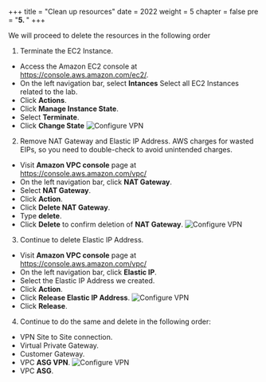 +++
title = "Clean up resources"
date = 2022
weight = 5
chapter = false
pre = "<b>5. </b>"
+++

We will proceed to delete the resources in the following order

1. Terminate the EC2 Instance.
  + Access the Amazon EC2 console at https://console.aws.amazon.com/ec2/.
  + On the left navigation bar, select **Intances**
  Select all EC2 Instances related to the lab.
  + Click **Actions**.
  + Click **Manage Instance State**.
  + Select **Terminate**.
  + Click **Change State**
 ![Configure VPN](/images/vpn/clean2.png?width=90pc)

2. Remove NAT Gateway and Elastic IP Address. AWS charges for wasted EIPs, so you need to double-check to avoid unintended charges.
  + Visit **Amazon VPC console** page at https://console.aws.amazon.com/vpc/
  + On the left navigation bar, click **NAT Gateway**.
  + Select **NAT Gateway**.
  + Click **Action**.
  + Click **Delete NAT Gateway**.
  + Type **delete**.
  + Click **Delete** to confirm deletion of **NAT Gateway**.
![Configure VPN](/images/vpn/clean3.png?width=90pc)

3. Continue to delete Elastic IP Address.
  + Visit **Amazon VPC console** page at https://console.aws.amazon.com/vpc/
  + On the left navigation bar, click **Elastic IP**.
  + Select the Elastic IP Address we created.
  + Click **Action**.
  + Click **Release Elastic IP Address**.
![Configure VPN](/images/vpn/clean4.png?width=90pc)
  + Click **Release**.

4. Continue to do the same and delete in the following order:
 + VPN Site to Site connection.
 + Virtual Private Gateway.
 + Customer Gateway.
 + VPC **ASG VPN**.
 ![Configure VPN](/images/vpn/clean5.png?width=90pc)
 + VPC **ASG**.